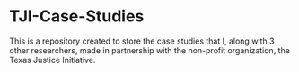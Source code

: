 # TJI-Case-Studies
This is a repository created to store the case studies that I, along with 3 other researchers, made in partnership with the non-profit organization, the Texas Justice Initiative.
